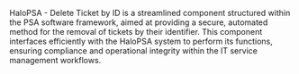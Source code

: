 HaloPSA - Delete Ticket by ID is a streamlined component structured within the PSA software framework, aimed at providing a secure, automated method for the removal of tickets by their identifier. This component interfaces efficiently with the HaloPSA system to perform its functions, ensuring compliance and operational integrity within the IT service management workflows.

